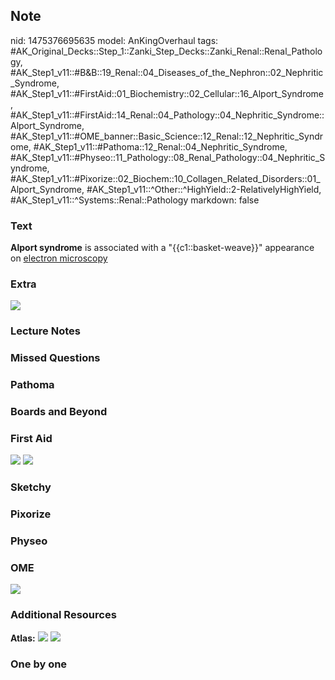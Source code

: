 ## Note
nid: 1475376695635
model: AnKingOverhaul
tags: #AK_Original_Decks::Step_1::Zanki_Step_Decks::Zanki_Renal::Renal_Pathology, #AK_Step1_v11::#B&B::19_Renal::04_Diseases_of_the_Nephron::02_Nephritic_Syndrome, #AK_Step1_v11::#FirstAid::01_Biochemistry::02_Cellular::16_Alport_Syndrome, #AK_Step1_v11::#FirstAid::14_Renal::04_Pathology::04_Nephritic_Syndrome::Alport_Syndrome, #AK_Step1_v11::#OME_banner::Basic_Science::12_Renal::12_Nephritic_Syndrome, #AK_Step1_v11::#Pathoma::12_Renal::04_Nephritic_Syndrome, #AK_Step1_v11::#Physeo::11_Pathology::08_Renal_Pathology::04_Nephritic_Syndrome, #AK_Step1_v11::#Pixorize::02_Biochem::10_Collagen_Related_Disorders::01_Alport_Syndrome, #AK_Step1_v11::^Other::^HighYield::2-RelativelyHighYield, #AK_Step1_v11::^Systems::Renal::Pathology
markdown: false

### Text
<b>Alport syndrome</b> is associated with a "{{c1::basket-weave}}"
appearance on <u>electron microscopy</u>

### Extra
<img src="alport-1461303F09223814DB7_1606536512076.png" style=
"background:white;">

### Lecture Notes


### Missed Questions


### Pathoma


### Boards and Beyond


### First Aid
<img src="tmpHvEE4X.png"> <img src="tmp58MA0e.png">

### Sketchy


### Pixorize


### Physeo


### OME
<div class="ome-widget">
  <a href=
  "https://onlinemeded.org/spa/renal/nephritic-syndrome/acquire?ref=anki">
  <img src="_OME_AnkiFlashcards_Lesson_5.png"></a>
</div>

### Additional Resources
<b>Atlas:</b> <img src="tmpDu1lpv.png"> <img src=
"Screen%20Shot%202019-09-12%20at%208.58.57%20PM.png">

### One by one

